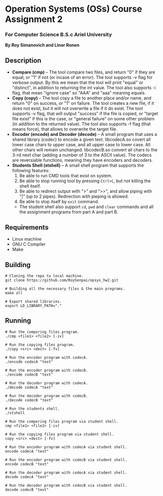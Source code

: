 # Operation Systems (OSs) Course Assignment 2

### For Computer Science B.S.c Ariel University

**By Roy Simanovich and Linor Ronen**

## Description

* **Compare (cmp)** – The tool compare two files, and return "0" if they are equal, or "1" if not (or incase of an error). The tool supports -v flag for verbose output. By this we mean that the tool will print "equal" or "distinct", in addition to returning the int value. The tool also supports -i flag, that mean "ignore case" so "AAA" and "aaa" meaning equals.
* **Copy (copy)** – The tool copy a file to another place and/or name, and return "0" on success, or "1" on failure. The tool creates a new file, if it does not exist, but it will not overwrite a file if it do exist. The tool supports -v flag, that will output "success" if the file is copied, or "target file exist" if this is
  the case, or "general failure" on some other problem (in addition to the returned value). The tool also supports -f flag (that means force), that allows to overwrite the target file.
* **Encoder (encode) and Decoder (decode)** – A small program that uses a shared library (codec) to encode a given text. libcodecA.so covert all lower case chars to upper case, and all upper case to lower case. All other chars will remain unchanged. libcodecB.so convert all chars to the 3-rd next char (adding a number of 3 to the ASCII value). The codecs are reversiable functions, meaning they have encoders and decoders.
* **Students Shell (stshell)** – A small shell program that supports the following features:
  1. Be able to run CMD tools that exist on system.
  2. Be able to stop running tool by pressing `Ctrl+C`, but not killing the shell itself.
  3. Be able to redirect output with ">" and ">>", and allow piping with "|" (up to 2 pipes). Redirection with pieping is allowed.
  4. Be able to stop itself by `exit` command.
  * The student shell also support `cd`, `pwd` and `clear` commands and all the assignment programs from part A and part B.

## Requirements

* Linux machine
* GNU C Compiler
* Make

## Building

```
# Cloning the repo to local machine.
git clone https://github.com/RoySenpai/opsys_hw2.git

# Building all the necessary files & the main programs.
make all

# Export shared libraries.
export LD_LIBRARY_PATH="."
```

## Running

```
# Run the compering files program.
./cmp <file1> <file2> [-iv]

# Run the copying files program.
./copy <src> <dest> [-fv]

# Run the encoder program with codecA.
./encode codecA "text"

# Run the encoder program with codecB.
./encode codecB "text"

# Run the decoder program with codecA.
./decode codecA "text"

# Run the decoder program with codecB.
./decode codecB "text"

# Run the students shell.
./stshell

# Run the compering files program via student shell.
cmp <file1> <file2> [-iv]

# Run the copying files program via student shell.
copy <src> <dest> [-fv]

# Run the encoder program with codecA via student shell.
encode codecA "text"

# Run the encoder program with codecB via student shell.
encode codecB "text"

# Run the decoder program with codecA via student shell.
decode codecA "text"

# Run the decoder program with codecB via student shell.
decode codecB "text"
```
